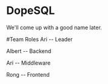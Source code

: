 # DopeSQL
We'll come up with a good name later.

#Team Roles
Ari -- Leader

Albert -- Backend 

Ari -- Middleware

Rong -- Frontend
